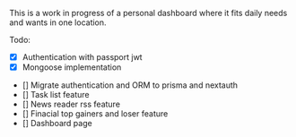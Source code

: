 This is a work in progress of a personal dashboard where it fits daily needs and wants in one location.

Todo:

- [x] Authentication with passport jwt
- [x] Mongoose implementation
- [] Migrate authentication and ORM to prisma and nextauth
- [] Task list feature
- [] News reader rss feature
- [] Finacial top gainers and loser feature
- [] Dashboard page
